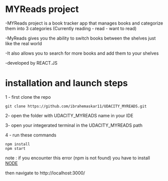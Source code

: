 # MYReads project
-MYReads project is a book tracker app that manages books and categorize them into 3 categories (Currently reading - read - want to read)

-MyReads gives you the ability to switch books between the shelves just like the real world

-It also allows you to search for more books and add them to your shelves

-developed by REACT.JS



# installation and launch steps

1 - first clone the repo
```
git clone https://github.com/ibrahemaskar11/UDACITY_MYREADS.git
```
2- open the folder with UDACITY_MYREADS name in your IDE

3- open your integerated terminal in the UDACITY_MYREADS path

4 - run these commands
```
npm install
npm start
```

note : if you encounter this error (npm is not found) you have to install [NODE](https://nodejs.org/en/download/)

then navigate to http://localhost:3000/


